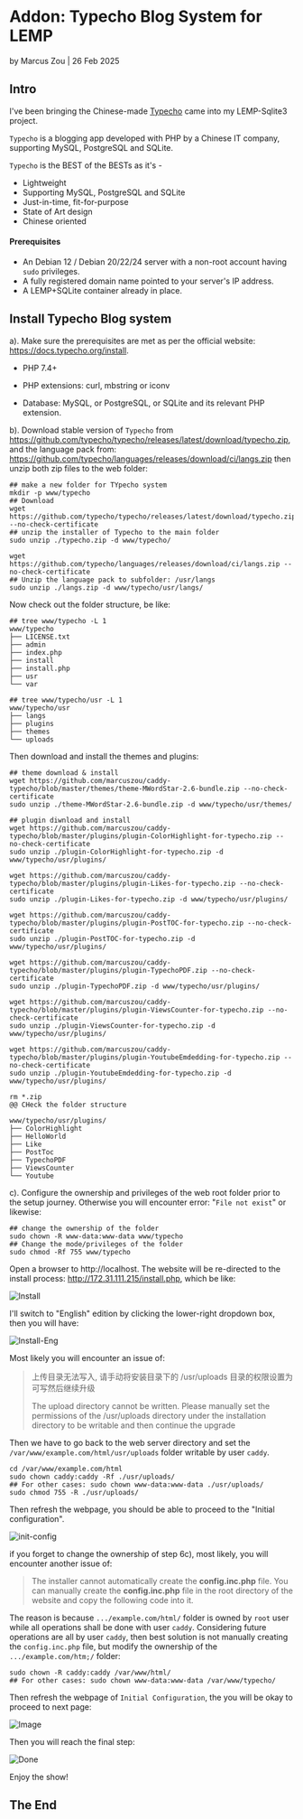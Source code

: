 # Addon: Typecho Blog System for LEMP

by Marcus Zou | 26 Feb 2025



## Intro 

I've been bringing the Chinese-made [Typecho](https://typecho.org) came into my LEMP-Sqlite3 project.

`Typecho` is a blogging app developed with PHP by a Chinese IT company, supporting MySQL, PostgreSQL and SQLite. 

`Typecho` is the BEST of the BESTs as it's -

- Lightweight
- Supporting MySQL, PostgreSQL and SQLite
- Just-in-time, fit-for-purpose
- State of Art design
- Chinese oriented

#### Prerequisites

- An Debian 12 / Debian 20/22/24 server with a non-root account having `sudo` privileges.
- A fully registered domain name pointed to your server's IP address.
- A LEMP+SQLite container already in place.



## Install Typecho Blog system

a). Make sure the prerequisites are met as per the official website: https://docs.typecho.org/install.

- PHP 7.4+

- PHP extensions: curl, mbstring or iconv

- Database: MySQL, or PostgreSQL, or SQLite and its relevant PHP extension.


b). Download stable version of `Typecho` from https://github.com/typecho/typecho/releases/latest/download/typecho.zip, and  the language pack from: https://github.com/typecho/languages/releases/download/ci/langs.zip then unzip both zip files to the web folder:

```shell
## make a new folder for TYpecho system
mkdir -p www/typecho
## Download
wget https://github.com/typecho/typecho/releases/latest/download/typecho.zip --no-check-certificate
## unzip the installer of Typecho to the main folder
sudo unzip ./typecho.zip -d www/typecho/

wget https://github.com/typecho/languages/releases/download/ci/langs.zip --no-check-certificate
## Unzip the language pack to subfolder: /usr/langs
sudo unzip ./langs.zip -d www/typecho/usr/langs/
```

Now check out the folder structure, be like:

```shell
## tree www/typecho -L 1
www/typecho
├── LICENSE.txt
├── admin
├── index.php
├── install
├── install.php
├── usr
└── var
```

```shell
## tree www/typecho/usr -L 1
www/typecho/usr
├── langs
├── plugins
├── themes
└── uploads
```

Then download and install the themes and plugins:

```shell
## theme download & install
wget https://github.com/marcuszou/caddy-typecho/blob/master/themes/theme-MWordStar-2.6-bundle.zip --no-check-certificate
sudo unzip ./theme-MWordStar-2.6-bundle.zip -d www/typecho/usr/themes/

## plugin diwnload and install
wget https://github.com/marcuszou/caddy-typecho/blob/master/plugins/plugin-ColorHighlight-for-typecho.zip --no-check-certificate
sudo unzip ./plugin-ColorHighlight-for-typecho.zip -d www/typecho/usr/plugins/

wget https://github.com/marcuszou/caddy-typecho/blob/master/plugins/plugin-Likes-for-typecho.zip --no-check-certificate
sudo unzip ./plugin-Likes-for-typecho.zip -d www/typecho/usr/plugins/

wget https://github.com/marcuszou/caddy-typecho/blob/master/plugins/plugin-PostTOC-for-typecho.zip --no-check-certificate
sudo unzip ./plugin-PostTOC-for-typecho.zip -d www/typecho/usr/plugins/

wget https://github.com/marcuszou/caddy-typecho/blob/master/plugins/plugin-TypechoPDF.zip --no-check-certificate
sudo unzip ./plugin-TypechoPDF.zip -d www/typecho/usr/plugins/

wget https://github.com/marcuszou/caddy-typecho/blob/master/plugins/plugin-ViewsCounter-for-typecho.zip --no-check-certificate
sudo unzip ./plugin-ViewsCounter-for-typecho.zip -d www/typecho/usr/plugins/

wget https://github.com/marcuszou/caddy-typecho/blob/master/plugins/plugin-YoutubeEmdedding-for-typecho.zip --no-check-certificate
sudo unzip ./plugin-YoutubeEmdedding-for-typecho.zip -d www/typecho/usr/plugins/

rm *.zip
@@ CHeck the folder structure 
```

```shell
www/typecho/usr/plugins/
├── ColorHighlight
├── HelloWorld
├── Like
├── PostToc
├── TypechoPDF
├── ViewsCounter
└── Youtube
```



c). Configure the ownership and privileges of the web root folder prior to the setup journey. Otherwise you will encounter error:  "`File not exist`" or likewise:

```shell
## change the ownership of the folder
sudo chown -R www-data:www-data www/typecho
## Change the mode/privileges of the folder
sudo chmod -Rf 755 www/typecho

```

Open a browser to http://localhost. The website will be re-directed to the install process: http://172.31.111.215/install.php, which be like:

![Install](assets/p3.png)

I'll switch to "English" edition by clicking the lower-right dropdown box, then you will have:

![Install-Eng](assets/p3-eng.png)

Most likely you will encounter an issue of:

> 上传目录无法写入, 请手动将安装目录下的 /usr/uploads 目录的权限设置为可写然后继续升级
>
> The upload directory cannot be written. Please manually set the permissions of the /usr/uploads directory under the installation directory to be writable and then continue the upgrade

Then we have to go back to the web server directory and set the `/var/www/example.com/html/usr/uploads` folder writable by user `caddy`.

```shell
cd /var/www/example.com/html
sudo chown caddy:caddy -Rf ./usr/uploads/
## For other cases: sudo chown www-data:www-data ./usr/uploads/
sudo chmod 755 -R ./usr/uploads/
```

Then refresh the webpage, you should be able to proceed to the "Initial configuration".

![init-config](assets/p4.png)

if you forget to change the ownership of step 6c), most likely, you will encounter another issue of:

> The installer cannot automatically create the **config.inc.php** file. You can manually create the **config.inc.php**
> file in the root directory of the website and copy the following code into it.

The reason is because `.../example.com/html/` folder is owned by `root` user while all operations shall be done with user `caddy`. Considering future operations are all by user `caddy`, then best solution is not manually creating the `config.inc.php` file, but modify the ownership of the `.../example.com/htm;/` folder:

```shell
sudo chown -R caddy:caddy /var/www/html/
## For other cases: sudo chown www-data:www-data /var/www/typecho/
```

Then refresh the webpage of `Initial Configuration`, the you will be okay to proceed to next page:

![Image](assets/p5.png)

Then you will reach the final step:

![Done](assets/p6.png)

Enjoy the show!



## The End

